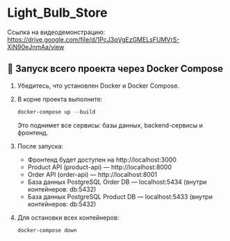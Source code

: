# Light_Bulb_Store
Ссылка на видеодемонстрацию:
https://drive.google.com/file/d/1PcJ3qVgEzGMELsFUMVrS-XiN90eJnmAa/view


## 🐳 Запуск всего проекта через Docker Compose

1. Убедитесь, что установлен Docker и Docker Compose.
2. В корне проекта выполните:
   ```powershell
   docker-compose up --build
   ```
   Это поднимет все сервисы: базы данных, backend-сервисы и фронтенд.

3. После запуска:
   - Фронтенд будет доступен на http://localhost:3000
   - Product API (product-api) — http://localhost:8000
   - Order API (order-api) — http://localhost:8001
   - База данных PostgreSQL Order DB   — localhost:5434 (внутри контейнеров: db:5432)
   - База данных PostgreSQL Product DB — localhost:5433 (внутри контейнеров: db:5432)

4. Для остановки всех контейнеров:
   ```powershell
   docker-compose down
   ```